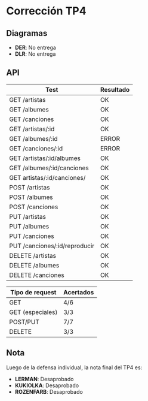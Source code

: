 # Corrección TP4

## Diagramas

- **DER**: No entrega
- **DLR**: No entrega

## API

| Test                          | Resultado |
| ----------------------------- | --------- |
| GET /artistas                 | OK        |
| GET /albumes                  | OK        |
| GET /canciones                | OK        |
| GET /artistas/:id             | OK        |
| GET /albumes/:id              | ERROR     |
| GET /canciones/:id            | ERROR     |
| GET /artistas/:id/albumes     | OK        |
| GET /albumes/:id/canciones    | OK        |
| GET artistas/:id/canciones/   | OK        |
| POST /artistas                | OK        |
| POST /albumes                 | OK        |
| POST /canciones               | OK        |
| PUT /artistas                 | OK        |
| PUT /albumes                  | OK        |
| PUT /canciones                | OK        |
| PUT /canciones/:id/reproducir | OK        |
| DELETE /artistas              | OK        |
| DELETE /albumes               | OK        |
| DELETE /canciones             | OK        |

| Tipo de request  | Acertados |
| ---------------- | --------- |
| GET              | 4/6       |
| GET (especiales) | 3/3       |
| POST/PUT         | 7/7       |
| DELETE           | 3/3       |

## Nota

Luego de la defensa individual, la nota final del TP4 es:

- **LERMAN**: Desaprobado
- **KUKIOLKA**: Desaprobado
- **ROZENFARB**: Desaprobado
